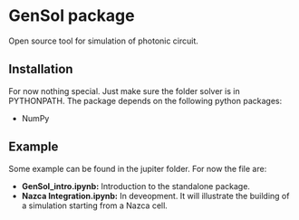 # GenSol package

Open source tool for simulation of photonic circuit. 

## Installation

For now nothing special. Just make sure the folder solver is in PYTHONPATH. The package depends on the following python packages:

- NumPy

## Example

Some example can be found in the jupiter folder. For now the file are:

- **GenSol_intro.ipynb:** Introduction to the standalone package.
- **Nazca Integration.ipynb:** In deveopment. It will illustrate the building of a simulation starting from a Nazca cell. 

